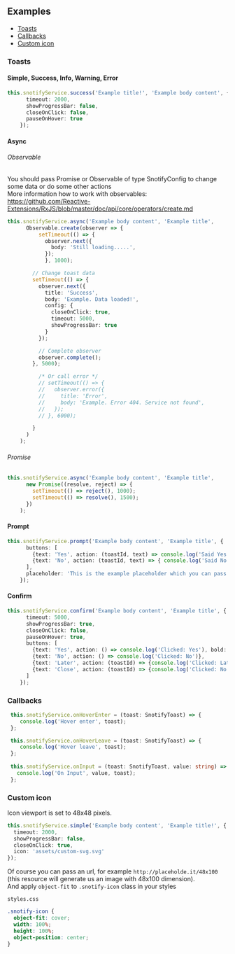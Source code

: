 ## Examples

* [Toasts](#toasts)
* [Callbacks](#callbacks)
* [Custom icon](#custom-icon)

### Toasts
#### Simple, Success, Info, Warning, Error
```typescript
this.snotifyService.success('Example title!', 'Example body content', {
      timeout: 2000,
      showProgressBar: false,
      closeOnClick: false,
      pauseOnHover: true
    });
```
#### Async

###### Observable
You should pass Promise or Observable of type SnotifyConfig to change some data or do some other actions  
More information how to work with observables:  
https://github.com/Reactive-Extensions/RxJS/blob/master/doc/api/core/operators/create.md
```typescript
this.snotifyService.async('Example body content', 'Example title',
      Observable.create(observer => {
          setTimeout(() => {
            observer.next({
              body: 'Still loading.....',
            });
            }, 1000);

        // Change toast data
        setTimeout(() => {
          observer.next({
            title: 'Success',
            body: 'Example. Data loaded!',
            config: {
              closeOnClick: true,
              timeout: 5000,
              showProgressBar: true
            }
          });

          // Complete observer
          observer.complete();
        }, 5000);

          /* Or call error */
          // setTimeout(() => {
          //   observer.error({
          //     title: 'Error',
          //     body: 'Example. Error 404. Service not found',
          //   });
          // }, 6000);

        }
      )
    );
```
###### Promise

```typescript
this.snotifyService.async('Example body content', 'Example title',
      new Promise((resolve, reject) => {
        setTimeout(() => reject(), 1000);
        setTimeout(() => resolve(), 1500);
      })  
    );
```

#### Prompt
```typescript
this.snotifyService.prompt('Example body content', 'Example title', {
      buttons: [
        {text: 'Yes', action: (toastId, text) => console.log('Said Yes: ' + text + ' ID: ' + toastId)},
        {text: 'No', action: (toastId, text) => { console.log('Said No: ' + text); this.snotifyService.remove(toastId); }},
      ],
      placeholder: 'This is the example placeholder which you can pass'
    });
```

#### Confirm
```typescript
this.snotifyService.confirm('Example body content', 'Example title', {
      timeout: 5000,
      showProgressBar: true,
      closeOnClick: false,
      pauseOnHover: true,
      buttons: [
        {text: 'Yes', action: () => console.log('Clicked: Yes'), bold: false},
        {text: 'No', action: () => console.log('Clicked: No')},
        {text: 'Later', action: (toastId) => {console.log('Clicked: Later'); this.snotifyService.remove(toastId); } },
        {text: 'Close', action: (toastId) => {console.log('Clicked: No'); this.snotifyService.remove(toastId); }, bold: true},
      ]
    });
```

### Callbacks

```typescript
 this.snotifyService.onHoverEnter = (toast: SnotifyToast) => {
    console.log('Hover enter', toast);
 };

 this.snotifyService.onHoverLeave = (toast: SnotifyToast) => {
    console.log('Hover leave', toast);
 };
 
 this.snotifyService.onInput = (toast: SnotifyToast, value: string) => {
   console.log('On Input', value, toast);
 };
```

### Custom icon
Icon viewport is set to 48x48 pixels.
```typescript
this.snotifyService.simple('Example body content', 'Example title!', {
  timeout: 2000,
  showProgressBar: false,
  closeOnClick: true,
  icon: 'assets/custom-svg.svg'
});
```

Of course you can pass an url, for example `http://placeholde.it/48x100` (this resource will generate us an image with 48x100 dimension).  
And apply `object-fit` to `.snotify-icon` class in your styles

`styles.css`
```css
.snotify-icon {
  object-fit: cover;
  width: 100%;
  height: 100%;
  object-position: center;
}
```
